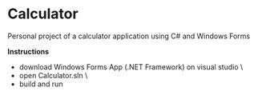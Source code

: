 # Calculator
Personal project of a calculator application using C# and Windows Forms

**Instructions** 
- download Windows Forms App (.NET Framework) on visual studio \
- open Calculator.sln \
- build and run
